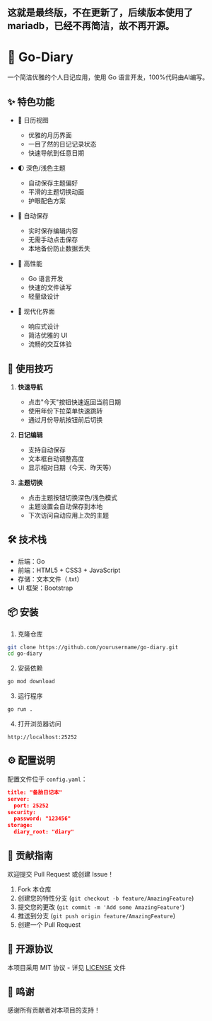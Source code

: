 
## 这就是最终版，不在更新了，后续版本使用了mariadb，已经不再简洁，故不再开源。

# 📝 Go-Diary

一个简洁优雅的个人日记应用，使用 Go 语言开发，100%代码由AI编写。

## ✨ 特色功能

- 📅 日历视图
  - 优雅的月历界面
  - 一目了然的日记记录状态
  - 快速导航到任意日期

- 🌓 深色/浅色主题
  - 自动保存主题偏好
  - 平滑的主题切换动画
  - 护眼配色方案

- 💾 自动保存
  - 实时保存编辑内容
  - 无需手动点击保存
  - 本地备份防止数据丢失

- 🚀 高性能
  - Go 语言开发
  - 快速的文件读写
  - 轻量级设计

- 🎨 现代化界面
  - 响应式设计
  - 简洁优雅的 UI
  - 流畅的交互体验

## 🌟 使用技巧

1. **快速导航**
   - 点击"今天"按钮快速返回当前日期
   - 使用年份下拉菜单快速跳转
   - 通过月份导航按钮前后切换

2. **日记编辑**
   - 支持自动保存
   - 文本框自动调整高度
   - 显示相对日期（今天、昨天等）

3. **主题切换**
   - 点击主题按钮切换深色/浅色模式
   - 主题设置会自动保存到本地
   - 下次访问自动应用上次的主题


## 🛠️ 技术栈

- 后端：Go
- 前端：HTML5 + CSS3 + JavaScript
- 存储：文本文件（.txt）
- UI 框架：Bootstrap

## 📦 安装

1. 克隆仓库
```bash
git clone https://github.com/yourusername/go-diary.git
cd go-diary
```

2. 安装依赖
```bash
go mod download
```

3. 运行程序
```bash
go run .
```

4. 打开浏览器访问
```
http://localhost:25252
```

## ⚙️ 配置说明

配置文件位于 `config.yaml`：

```json
title: "备胎日记本"
server:
  port: 25252
security:
  password: "123456"
storage:
  diary_root: "diary"
```


## 🤝 贡献指南

欢迎提交 Pull Request 或创建 Issue！

1. Fork 本仓库
2. 创建您的特性分支 (`git checkout -b feature/AmazingFeature`)
3. 提交您的更改 (`git commit -m 'Add some AmazingFeature'`)
4. 推送到分支 (`git push origin feature/AmazingFeature`)
5. 创建一个 Pull Request

## 📄 开源协议

本项目采用 MIT 协议 - 详见 [LICENSE](LICENSE) 文件

## 🙏 鸣谢

感谢所有贡献者对本项目的支持！
